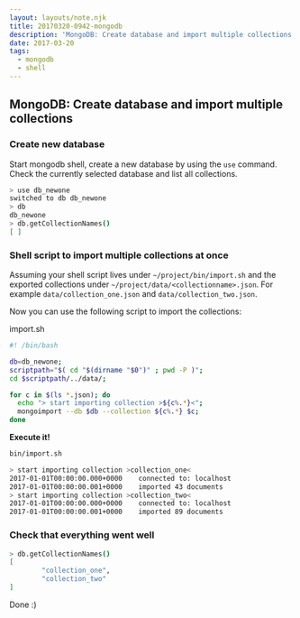 ```yaml
---
layout: layouts/note.njk
title: 20170320-0942-mongodb
description: 'MongoDB: Create database and import multiple collections'
date: 2017-03-20
tags:
  - mongodb
  - shell
---
```

## MongoDB: Create database and import multiple collections

### Create new database

Start mongodb shell, create a new database by using the `use` command.
Check the currently selected database and list all collections.

```bash
> use db_newone
switched to db db_newone
> db
db_newone
> db.getCollectionNames()
[ ]
```

### Shell script to import multiple collections at once

Assuming your shell script lives under  `~/project/bin/import.sh` and the exported collections under `~/project/data/<collectionname>.json`.
For example `data/collection_one.json` and `data/collection_two.json`.

Now you can use the following script to import the collections:

import.sh

```bash
#! /bin/bash

db=db_newone;
scriptpath="$( cd "$(dirname "$0")" ; pwd -P )";
cd $scriptpath/../data/;

for c in $(ls *.json); do
  echo "> start importing collection >${c%.*}<";
  mongoimport --db $db --collection ${c%.*} $c;
done
```

**Execute it!**

```bash
bin/import.sh

> start importing collection >collection_one<
2017-01-01T00:00:00.000+0000    connected to: localhost
2017-01-01T00:00:00.001+0000    imported 43 documents
> start importing collection >collection_two<
2017-01-01T00:00:00.000+0000    connected to: localhost
2017-01-01T00:00:00.001+0000    imported 89 documents
```

### Check that everything went well

```bash
> db.getCollectionNames()
[
        "collection_one",
        "collection_two"
]
```

Done :)

